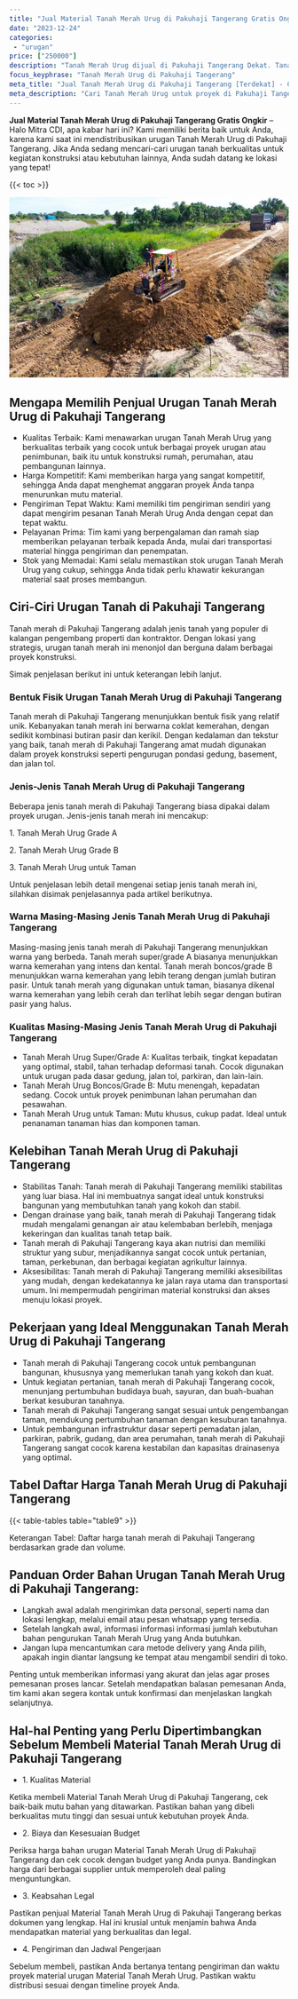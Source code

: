 ```yaml
---
title: "Jual Material Tanah Merah Urug di Pakuhaji Tangerang Gratis Ongkir"
date: "2023-12-24"
categories:
 - "urugan"
price: ["250000"]
description: "Tanah Merah Urug dijual di Pakuhaji Tangerang Dekat. Tanah Merah Urug ini sering digunakan dalam proyek konstruksi sebagai bahan urugan yang unggul dan tepat guna. Hubungi kami untuk informasi lebih lanjut."
focus_keyphrase: "Tanah Merah Urug di Pakuhaji Tangerang"
meta_title: "Jual Tanah Merah Urug di Pakuhaji Tangerang [Terdekat] - CDI"
meta_description: "Cari Tanah Merah Urug untuk proyek di Pakuhaji Tangerang? Kami menawarkan Tanah Merah Urug berkualitas untuk penimbunan lahan. Segera dapatkan penawaran terbaik."
---
```


**Jual Material Tanah Merah Urug di Pakuhaji Tangerang Gratis Ongkir** – Halo Mitra CDI, apa kabar hari ini? Kami memiliki berita baik untuk Anda, karena kami saat ini mendistribusikan urugan Tanah Merah Urug di Pakuhaji Tangerang. Jika Anda sedang mencari-cari urugan tanah berkualitas untuk kegiatan konstruksi atau kebutuhan lainnya, Anda sudah datang ke lokasi yang tepat!

{{< toc >}}

![Jual Material Tanah Merah Urug di Pakuhaji Tangerang Gratis Ongkir](/images/tanah/tanah-urug-23.jpg)

## Mengapa Memilih Penjual Urugan Tanah Merah Urug di Pakuhaji Tangerang

*   Kualitas Terbaik: Kami menawarkan urugan Tanah Merah Urug yang berkualitas terbaik yang cocok untuk berbagai proyek urugan atau penimbunan, baik itu untuk konstruksi rumah, perumahan, atau pembangunan lainnya.
*   Harga Kompetitif: Kami memberikan harga yang sangat kompetitif, sehingga Anda dapat menghemat anggaran proyek Anda tanpa menurunkan mutu material.
*   Pengiriman Tepat Waktu: Kami memiliki tim pengiriman sendiri yang dapat mengirim pesanan Tanah Merah Urug Anda dengan cepat dan tepat waktu.
*   Pelayanan Prima: Tim kami yang berpengalaman dan ramah siap memberikan pelayanan terbaik kepada Anda, mulai dari transportasi material hingga pengiriman dan penempatan.
*   Stok yang Memadai: Kami selalu memastikan stok urugan Tanah Merah Urug yang cukup, sehingga Anda tidak perlu khawatir kekurangan material saat proses membangun. 

## Ciri-Ciri Urugan Tanah di Pakuhaji Tangerang

Tanah merah di Pakuhaji Tangerang adalah jenis tanah yang populer di kalangan pengembang properti dan kontraktor. Dengan lokasi yang strategis, urugan tanah merah ini menonjol dan berguna dalam berbagai proyek konstruksi.

Simak penjelasan berikut ini untuk keterangan lebih lanjut.

### Bentuk Fisik Urugan Tanah Merah Urug di Pakuhaji Tangerang

Tanah merah di Pakuhaji Tangerang menunjukkan bentuk fisik yang relatif unik. Kebanyakan tanah merah ini berwarna coklat kemerahan, dengan sedikit kombinasi butiran pasir dan kerikil. Dengan kedalaman dan tekstur yang baik, tanah merah di Pakuhaji Tangerang amat mudah digunakan dalam proyek konstruksi seperti pengurugan pondasi gedung, basement, dan jalan tol.

### Jenis-Jenis Tanah Merah Urug di Pakuhaji Tangerang

Beberapa jenis tanah merah di Pakuhaji Tangerang biasa dipakai dalam proyek urugan. Jenis-jenis tanah merah ini mencakup:

1\.  Tanah Merah Urug Grade A

2\.  Tanah Merah Urug Grade B

3\.  Tanah Merah Urug untuk Taman

Untuk penjelasan lebih detail mengenai setiap jenis tanah merah ini, silahkan disimak penjelasannya pada artikel berikutnya. 

### Warna Masing-Masing Jenis Tanah Merah Urug di Pakuhaji Tangerang

Masing-masing jenis tanah merah di Pakuhaji Tangerang menunjukkan warna yang berbeda. Tanah merah super/grade A biasanya menunjukkan warna kemerahan yang intens dan kental. Tanah merah boncos/grade B menunjukkan warna kemerahan yang lebih terang dengan jumlah butiran pasir. Untuk tanah merah yang digunakan untuk taman, biasanya dikenal warna kemerahan yang lebih cerah dan terlihat lebih segar dengan butiran pasir yang halus.

### Kualitas Masing-Masing Jenis Tanah Merah Urug di Pakuhaji Tangerang

*   Tanah Merah Urug Super/Grade A: Kualitas terbaik, tingkat kepadatan yang optimal, stabil, tahan terhadap deformasi tanah. Cocok digunakan untuk urugan pada dasar gedung, jalan tol, parkiran, dan lain-lain.
*   Tanah Merah Urug Boncos/Grade B: Mutu menengah, kepadatan sedang. Cocok untuk proyek penimbunan lahan perumahan dan pesawahan.
*   Tanah Merah Urug untuk Taman: Mutu khusus, cukup padat. Ideal untuk penanaman tanaman hias dan komponen taman. 

## Kelebihan Tanah Merah Urug di Pakuhaji Tangerang

*   Stabilitas Tanah: Tanah merah di Pakuhaji Tangerang memiliki stabilitas yang luar biasa. Hal ini membuatnya sangat ideal untuk konstruksi bangunan yang membutuhkan tanah yang kokoh dan stabil.
*   Dengan drainase yang baik, tanah merah di Pakuhaji Tangerang tidak mudah mengalami genangan air atau kelembaban berlebih, menjaga kekeringan dan kualitas tanah tetap baik.
*   Tanah merah di Pakuhaji Tangerang kaya akan nutrisi dan memiliki struktur yang subur, menjadikannya sangat cocok untuk pertanian, taman, perkebunan, dan berbagai kegiatan agrikultur lainnya.
*   Aksesibilitas: Tanah merah di Pakuhaji Tangerang memiliki aksesibilitas yang mudah, dengan kedekatannya ke jalan raya utama dan transportasi umum. Ini mempermudah pengiriman material konstruksi dan akses menuju lokasi proyek.

## Pekerjaan yang Ideal Menggunakan Tanah Merah Urug di Pakuhaji Tangerang

*   Tanah merah di Pakuhaji Tangerang cocok untuk pembangunan bangunan, khususnya yang memerlukan tanah yang kokoh dan kuat.
*   Untuk kegiatan pertanian, tanah merah di Pakuhaji Tangerang cocok, menunjang pertumbuhan budidaya buah, sayuran, dan buah-buahan berkat kesuburan tanahnya.
*   Tanah merah di Pakuhaji Tangerang sangat sesuai untuk pengembangan taman, mendukung pertumbuhan tanaman dengan kesuburan tanahnya.
*   Untuk pembangunan infrastruktur dasar seperti pemadatan jalan, parkiran, pabrik, gudang, dan area perumahan, tanah merah di Pakuhaji Tangerang sangat cocok karena kestabilan dan kapasitas drainasenya yang optimal.

## Tabel Daftar Harga Tanah Merah Urug di Pakuhaji Tangerang

{{< table-tables table="table9" >}}

Keterangan Tabel: Daftar harga tanah merah di Pakuhaji Tangerang berdasarkan grade dan volume.

## Panduan Order Bahan Urugan Tanah Merah Urug di Pakuhaji Tangerang:

*   Langkah awal adalah mengirimkan data personal, seperti nama dan lokasi lengkap, melalui email atau pesan whatsapp yang tersedia.
*   Setelah langkah awal, informasi informasi informasi jumlah kebutuhan bahan pengurukan Tanah Merah Urug yang Anda butuhkan.
*   Jangan lupa mencantumkan cara metode delivery yang Anda pilih, apakah ingin diantar langsung ke tempat atau mengambil sendiri di toko.

Penting untuk memberikan informasi yang akurat dan jelas agar proses pemesanan proses lancar. Setelah mendapatkan balasan pemesanan Anda, tim kami akan segera kontak untuk konfirmasi dan menjelaskan langkah selanjutnya.

## Hal-hal Penting yang Perlu Dipertimbangkan Sebelum Membeli Material Tanah Merah Urug di Pakuhaji Tangerang

*   1\. Kualitas Material

Ketika membeli Material Tanah Merah Urug di Pakuhaji Tangerang, cek baik-baik mutu bahan yang ditawarkan. Pastikan bahan yang dibeli berkualitas mutu tinggi dan sesuai untuk kebutuhan proyek Anda.
*   2\. Biaya dan Kesesuaian Budget

Periksa harga bahan urugan Material Tanah Merah Urug di Pakuhaji Tangerang dan cek cocok dengan budget yang Anda punya. Bandingkan harga dari berbagai supplier untuk memperoleh deal paling menguntungkan.
*   3\. Keabsahan Legal

Pastikan penjual Material Tanah Merah Urug di Pakuhaji Tangerang berkas dokumen yang lengkap. Hal ini krusial untuk menjamin bahwa Anda mendapatkan material yang berkualitas dan legal.
*   4\. Pengiriman dan Jadwal Pengerjaan

Sebelum membeli, pastikan Anda bertanya tentang pengiriman dan waktu proyek material urugan Material Tanah Merah Urug. Pastikan waktu distribusi sesuai dengan timeline proyek Anda.
